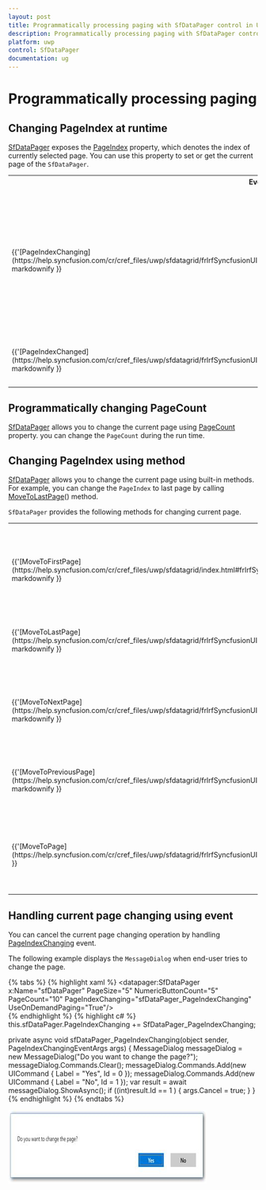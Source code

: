```yaml
---
layout: post
title: Programmatically processing paging with SfDataPager control in UWP.
description: Programmatically processing paging with SfDataPager control in UWP.
platform: uwp
control: SfDataPager
documentation: ug
---
```

# Programmatically processing paging


## Changing PageIndex at runtime
[SfDataPager](https://help.syncfusion.com/cr/cref_files/uwp/sfdatagrid/frlrfSyncfusionUIXamlControlsDataPagerSfDataPagerClassTopic.html#) exposes the [PageIndex](https://help.syncfusion.com/cr/cref_files/uwp/sfdatagrid/frlrfSyncfusionUIXamlControlsDataPagerSfDataPagerClassPageIndexTopic.html#) property, which denotes the index of currently selected page. You can use this property to set or get the current page of the `SfDataPager`.

<table>
<tr>
<th>
Event</th><th>
Description</th></tr>
<tr>
<td>
{{'[PageIndexChanging](https://help.syncfusion.com/cr/cref_files/uwp/sfdatagrid/frlrfSyncfusionUIXamlControlsDataPagerSfDataPagerClassPageIndexChangingTopic.html#)'| markdownify }}</td><td>
Event triggered before the current page index changed. By using this event, you can cancel the current page changing operation by setting `Cancel` to `true`.</td></tr>
<tr>
<td>
{{'[PageIndexChanged](https://help.syncfusion.com/cr/cref_files/uwp/sfdatagrid/frlrfSyncfusionUIXamlControlsDataPagerSfDataPagerClassPageIndexChangedTopic.html#)'| markdownify }}</td><td>
Event triggered after the current page index changed.</td></tr>
</table>


## Programmatically changing PageCount

[SfDataPager](https://help.syncfusion.com/cr/cref_files/uwp/sfdatagrid/index.html#frlrfSyncfusionUIXamlControlsDataPagerSfDataPagerClassTopic.html) allows you to change the current page using [PageCount](https://help.syncfusion.com/cr/cref_files/uwp/sfdatagrid/frlrfSyncfusionUIXamlControlsDataPagerSfDataPagerClassPageCountTopic.html#) property. you can change the `PageCount` during the run time. 


## Changing PageIndex using method

[SfDataPager](https://help.syncfusion.com/cr/cref_files/uwp/sfdatagrid/index.html#frlrfSyncfusionUIXamlControlsDataPagerSfDataPagerClassTopic.html) allows you to change the current page using built-in methods. For example, you can change the `PageIndex` to last page by calling [MoveToLastPage](https://help.syncfusion.com/cr/cref_files/uwp/sfdatagrid/frlrfSyncfusionUIXamlControlsDataPagerSfDataPagerClassMoveToLastPageTopic.html#)() method. 

`SfDataPager` provides the following methods for changing current page.

<table>
<tr>
<th>
Method</th><th>
Prototype</th><th>
Description</th></tr>
<tr>
<td>
{{'[MoveToFirstPage](https://help.syncfusion.com/cr/cref_files/uwp/sfdatagrid/index.html#frlrfSyncfusionUIXamlControlsDataPagerSfDataPagerClassMoveToFirstPageTopic.html)'| markdownify }}</td><td>
MoveToFirstPage()</td><td>
This method moves the current page index to the first page and displays the first page data.</td></tr>
<tr>
<td>
{{'[MoveToLastPage](https://help.syncfusion.com/cr/cref_files/uwp/sfdatagrid/frlrfSyncfusionUIXamlControlsDataPagerSfDataPagerClassMoveToLastPageTopic.html#)'| markdownify }}</td><td>
MoveToLastPage()</td><td>
This method moves the current page index to the last page and displays the last page data.</td></tr>
<tr>
<td>
{{'[MoveToNextPage](https://help.syncfusion.com/cr/cref_files/uwp/sfdatagrid/frlrfSyncfusionUIXamlControlsDataPagerSfDataPagerClassMoveToNextPageTopic.html#)'| markdownify }}</td><td>
MoveToNextPage()</td><td>
This method moves the current page index to the next page and displays the next page data.</td></tr>
<tr>
<td>
{{'[MoveToPreviousPage](https://help.syncfusion.com/cr/cref_files/uwp/sfdatagrid/frlrfSyncfusionUIXamlControlsDataPagerSfDataPagerClassMoveToPreviousPageTopic.html#)'| markdownify }}</td><td>
MoveToPreviousPage()</td><td>
This method moves the current page index to the previous page and displays the previous page data.</td></tr>
<tr>
<td>
{{'[MoveToPage](https://help.syncfusion.com/cr/cref_files/uwp/sfdatagrid/frlrfSyncfusionUIXamlControlsDataPagerSfDataPagerClassMoveToPageTopic.html#)'| markdownify }}</td><td>
MoveToPage(int pageIndex)</td><td>
This method moves the current page index to the corresponding page index that is passed as an argument.</td></tr>
</table>

## Handling current page changing using event

You can cancel the current page changing operation by handling [PageIndexChanging](https://help.syncfusion.com/cr/cref_files/uwp/sfdatagrid/index.html#frlrfSyncfusionUIXamlControlsDataPagerSfDataPagerClassPageIndexChangingTopic.html) event.

The following example displays the `MessageDialog` when end-user tries to change the page.

{% tabs %}
{% highlight xaml %}
<datapager:SfDataPager x:Name="sfDataPager" 
                         PageSize="5" 
                         NumericButtonCount="5"
                         PageCount="10"
                         PageIndexChanging="sfDataPager_PageIndexChanging"
                         UseOnDemandPaging="True"/>                    
{% endhighlight %}
{% highlight c# %}
this.sfDataPager.PageIndexChanging += SfDataPager_PageIndexChanging;

private async void sfDataPager_PageIndexChanging(object sender, PageIndexChangingEventArgs args)
{
    MessageDialog messageDialog = new MessageDialog("Do you want to change the page?");
    messageDialog.Commands.Clear();
    messageDialog.Commands.Add(new UICommand { Label = "Yes", Id = 0 });
    messageDialog.Commands.Add(new UICommand { Label = "No", Id = 1 });
    var result = await messageDialog.ShowAsync();
    if ((int)result.Id == 1 )
    {
        args.Cancel = true;
    }
}
{% endhighlight %}
{% endtabs %}

![](Programmatically-Processing-Paging_images/Programmatically-Processing-Paging_img1.jpeg)